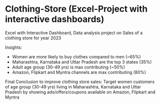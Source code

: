 # Clothing-Store (Excel-Project with interactive dashboards)
Excel with Interactive Dashboard, Data analysis project on Sales of a clothing store for year 2023

Insights:
* Women are more likely to buy clothes compared to men (~65%)
* Maharashtra, Karnataka and Uttar Pradesh are the top 3 states (35%)
* Adult age group (30-49 yrs) is max contributing (~50%)
* Amazon, Flipkart and Myntra channels are max contributing (80%)

Final Conclusion to improve clothing store sales:
Target women customers of age group (30-49 yrs) living in Maharashtra, Karnataka and Uttar Pradesh by showing ads/offers/coupons available on Amazon, Flipkart and Myntra
